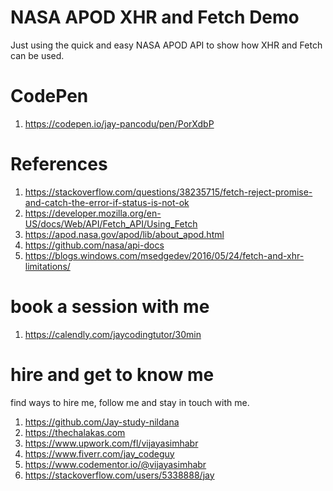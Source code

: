 # NASA APOD XHR and Fetch Demo

Just using the quick and easy NASA APOD API to show how XHR and Fetch can be used.

# CodePen

1. https://codepen.io/jay-pancodu/pen/PorXdbP

# References

1. https://stackoverflow.com/questions/38235715/fetch-reject-promise-and-catch-the-error-if-status-is-not-ok
1. https://developer.mozilla.org/en-US/docs/Web/API/Fetch_API/Using_Fetch
1. https://apod.nasa.gov/apod/lib/about_apod.html
1. https://github.com/nasa/api-docs
1. https://blogs.windows.com/msedgedev/2016/05/24/fetch-and-xhr-limitations/

# book a session with me

1. https://calendly.com/jaycodingtutor/30min

# hire and get to know me

find ways to hire me, follow me and stay in touch with me.

1. https://github.com/Jay-study-nildana
1. https://thechalakas.com
1. https://www.upwork.com/fl/vijayasimhabr
1. https://www.fiverr.com/jay_codeguy
1. https://www.codementor.io/@vijayasimhabr
1. https://stackoverflow.com/users/5338888/jay
